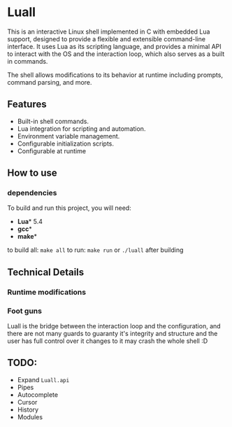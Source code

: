 # Luall
This is an interactive Linux shell implemented in C with embedded Lua support, designed to provide a flexible and extensible command-line interface.
It uses Lua as its scripting language, and provides a minimal API to interact with the OS and the interaction loop, which also serves as a built in commands.

The shell allows modifications to its behavior at runtime including prompts, command parsing, and more.

## Features
- Built-in shell commands.
- Lua integration for scripting and automation.
- Environment variable management.
- Configurable initialization scripts.
- Configurable at runtime

## How to use
### dependencies
To build and run this project, you will need:
- **Lua*** 5.4
- **gcc***
- **make***

to build all: `make all`
to run: `make run` or `./luall` after building

## Technical Details
### Runtime modifications

### Foot guns
Luall is the bridge between the interaction loop and the configuration, and there are not many guards to guaranty it's integrity and structure and the user has full control over it changes to it may crash the whole shell :D

## TODO:
- Expand `Luall.api`
- Pipes
- Autocomplete
- Cursor
- History
- Modules
